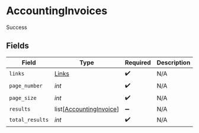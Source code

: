 # AccountingInvoices

Success


## Fields

| Field                                                               | Type                                                                | Required                                                            | Description                                                         |
| ------------------------------------------------------------------- | ------------------------------------------------------------------- | ------------------------------------------------------------------- | ------------------------------------------------------------------- |
| `links`                                                             | [Links](../../models/shared/links.md)                               | :heavy_check_mark:                                                  | N/A                                                                 |
| `page_number`                                                       | *int*                                                               | :heavy_check_mark:                                                  | N/A                                                                 |
| `page_size`                                                         | *int*                                                               | :heavy_check_mark:                                                  | N/A                                                                 |
| `results`                                                           | list[[AccountingInvoice](../../models/shared/accountinginvoice.md)] | :heavy_minus_sign:                                                  | N/A                                                                 |
| `total_results`                                                     | *int*                                                               | :heavy_check_mark:                                                  | N/A                                                                 |